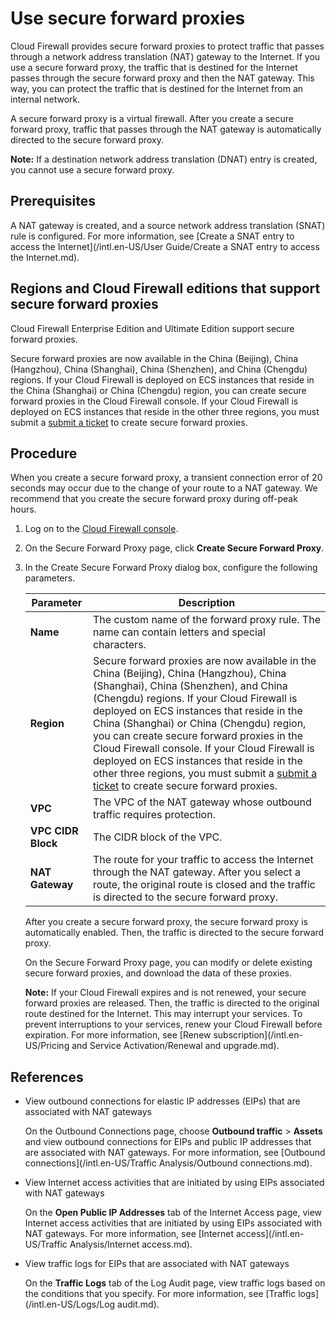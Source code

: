 # Use secure forward proxies

Cloud Firewall provides secure forward proxies to protect traffic that passes through a network address translation \(NAT\) gateway to the Internet. If you use a secure forward proxy, the traffic that is destined for the Internet passes through the secure forward proxy and then the NAT gateway. This way, you can protect the traffic that is destined for the Internet from an internal network.

A secure forward proxy is a virtual firewall. After you create a secure forward proxy, traffic that passes through the NAT gateway is automatically directed to the secure forward proxy.

**Note:** If a destination network address translation \(DNAT\) entry is created, you cannot use a secure forward proxy.

## Prerequisites

A NAT gateway is created, and a source network address translation \(SNAT\) rule is configured. For more information, see [Create a SNAT entry to access the Internet](/intl.en-US/User Guide/Create a SNAT entry to access the Internet.md).

## Regions and Cloud Firewall editions that support secure forward proxies

Cloud Firewall Enterprise Edition and Ultimate Edition support secure forward proxies.

Secure forward proxies are now available in the China \(Beijing\), China \(Hangzhou\), China \(Shanghai\), China \(Shenzhen\), and China \(Chengdu\) regions. If your Cloud Firewall is deployed on ECS instances that reside in the China \(Shanghai\) or China \(Chengdu\) region, you can create secure forward proxies in the Cloud Firewall console. If your Cloud Firewall is deployed on ECS instances that reside in the other three regions, you must submit a [submit a ticket](https://workorder-intl.console.aliyun.com/console.htm#/ticket/createIndex) to create secure forward proxies.

## Procedure

When you create a secure forward proxy, a transient connection error of 20 seconds may occur due to the change of your route to a NAT gateway. We recommend that you create the secure forward proxy during off-peak hours.

1.  Log on to the [Cloud Firewall console](https://yundun.console.aliyun.com/?p=cfwnext).

2.  On the Secure Forward Proxy page, click **Create Secure Forward Proxy**.

3.  In the Create Secure Forward Proxy dialog box, configure the following parameters.

    |Parameter|Description|
    |---------|-----------|
    |**Name**|The custom name of the forward proxy rule. The name can contain letters and special characters.|
    |**Region**|Secure forward proxies are now available in the China \(Beijing\), China \(Hangzhou\), China \(Shanghai\), China \(Shenzhen\), and China \(Chengdu\) regions. If your Cloud Firewall is deployed on ECS instances that reside in the China \(Shanghai\) or China \(Chengdu\) region, you can create secure forward proxies in the Cloud Firewall console. If your Cloud Firewall is deployed on ECS instances that reside in the other three regions, you must submit a [submit a ticket](https://workorder-intl.console.aliyun.com/console.htm#/ticket/createIndex) to create secure forward proxies. |
    |**VPC**|The VPC of the NAT gateway whose outbound traffic requires protection.|
    |**VPC CIDR Block**|The CIDR block of the VPC.|
    |**NAT Gateway**|The route for your traffic to access the Internet through the NAT gateway. After you select a route, the original route is closed and the traffic is directed to the secure forward proxy.|

    After you create a secure forward proxy, the secure forward proxy is automatically enabled. Then, the traffic is directed to the secure forward proxy.

    On the Secure Forward Proxy page, you can modify or delete existing secure forward proxies, and download the data of these proxies.

    **Note:** If your Cloud Firewall expires and is not renewed, your secure forward proxies are released. Then, the traffic is directed to the original route destined for the Internet. This may interrupt your services. To prevent interruptions to your services, renew your Cloud Firewall before expiration. For more information, see [Renew subscription](/intl.en-US/Pricing and Service Activation/Renewal and upgrade.md).


## References

-   View outbound connections for elastic IP addresses \(EIPs\) that are associated with NAT gateways

    On the Outbound Connections page, choose **Outbound traffic** \> **Assets** and view outbound connections for EIPs and public IP addresses that are associated with NAT gateways. For more information, see [Outbound connections](/intl.en-US/Traffic Analysis/Outbound connections.md).

-   View Internet access activities that are initiated by using EIPs associated with NAT gateways

    On the **Open Public IP Addresses** tab of the Internet Access page, view Internet access activities that are initiated by using EIPs associated with NAT gateways. For more information, see [Internet access](/intl.en-US/Traffic Analysis/Internet access.md).

-   View traffic logs for EIPs that are associated with NAT gateways

    On the **Traffic Logs** tab of the Log Audit page, view traffic logs based on the conditions that you specify. For more information, see [Traffic logs](/intl.en-US/Logs/Log audit.md).


